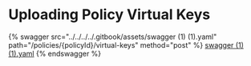 # Uploading Policy Virtual Keys



{% swagger src="../../../../.gitbook/assets/swagger (1) (1).yaml" path="/policies/{policyId}/virtual-keys" method="post" %}
[swagger (1) (1).yaml](<../../../../.gitbook/assets/swagger (1) (1).yaml>)
{% endswagger %}
